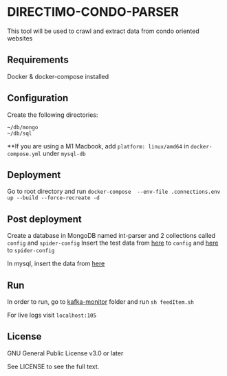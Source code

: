 
# DIRECTIMO-CONDO-PARSER

This tool will be used to crawl and extract data from condo oriented websites

## Requirements

Docker & docker-compose installed


## Configuration

Create the following directories:
```
~/db/mongo
~/db/sql
```


**If you are using a M1 Macbook, add ```platform: linux/amd64``` in ```docker-compose.yml```  under ```mysql-db```

## Deployment

Go to root directory and run
```docker-compose  --env-file .connections.env up --build --force-recreate -d```

## Post deployment

Create a database in MongoDB named int-parser and 2 collections called ```config``` and ```spider-config```
Insert the test data from [here](mongodb-test-data.json) to  ```config```  and [here](spider-config-test-data.json) to ```spider-config```

In mysql, insert the data from [here](sql-test-data.sql)
## Run


In order to run, go to [kafka-monitor](kafka-monitor) folder and run ```sh feedItem.sh```

For live logs visit ```localhost:105```

## License
GNU General Public License v3.0 or later

See LICENSE to see the full text.